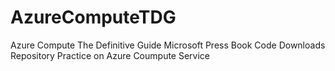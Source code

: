# AzureComputeTDG
Azure Compute The Definitive Guide Microsoft Press Book Code Downloads Repository
Practice on Azure Coumpute Service
